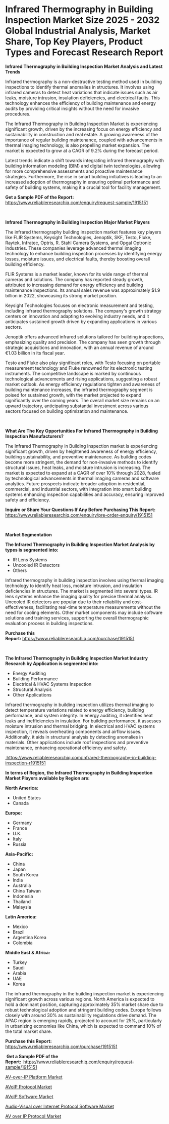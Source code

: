 <p><h1>Infrared Thermography in Building Inspection Market Size 2025 - 2032 Global Industrial Analysis, Market Share, Top Key Players, Product Types and Forecast Research Report</h1></p><p><strong>Infrared Thermography in Building Inspection Market Analysis and Latest Trends</strong></p>
<p><p>Infrared thermography is a non-destructive testing method used in building inspections to identify thermal anomalies in structures. It involves using infrared cameras to detect heat variations that indicate issues such as air leaks, moisture intrusion, insulation deficiencies, and electrical faults. This technology enhances the efficiency of building maintenance and energy audits by providing critical insights without the need for invasive procedures.</p><p>The Infrared Thermography in Building Inspection Market is experiencing significant growth, driven by the increasing focus on energy efficiency and sustainability in construction and real estate. A growing awareness of the importance of regular building maintenance, coupled with advancements in thermal imaging technology, is also propelling market expansion. The market is expected to grow at a CAGR of 9.2% during the forecast period. </p><p>Latest trends indicate a shift towards integrating infrared thermography with building information modeling (BIM) and digital twin technologies, allowing for more comprehensive assessments and proactive maintenance strategies. Furthermore, the rise in smart building initiatives is leading to an increased adoption of thermography in ensuring optimal performance and safety of building systems, making it a crucial tool for facility management.</p></p>
<p><strong>Get a Sample PDF of the Report:&nbsp;</strong> <a href="https://www.reliableresearchiq.com/enquiry/request-sample/1915151?utm_campaign=3347&utm_medium=2&utm_source=Github&utm_content=ia&utm_term=11032025&utm_id=infrared-thermography-in-building-inspection">https://www.reliableresearchiq.com/enquiry/request-sample/1915151</a></p>
<p>&nbsp;</p>
<p><strong>Infrared Thermography in Building Inspection Major Market Players</strong></p>
<p><p>The infrared thermography building inspection market features key players like FLIR Systems, Keysight Technologies, Jenoptik, SKF, Testo, Fluke, Raytek, Infratec, Optris, R. Stahl Camera Systems, and Opgal Optronic Industries. These companies leverage advanced thermal imaging technology to enhance building inspection processes by identifying energy losses, moisture issues, and electrical faults, thereby boosting overall building efficiency.</p><p>FLIR Systems is a market leader, known for its wide range of thermal cameras and solutions. The company has reported steady growth, attributed to increasing demand for energy efficiency and building maintenance inspections. Its annual sales revenue was approximately $1.9 billion in 2022, showcasing its strong market position.</p><p>Keysight Technologies focuses on electronic measurement and testing, including infrared thermography solutions. The company's growth strategy centers on innovation and adapting to evolving industry needs, and it anticipates sustained growth driven by expanding applications in various sectors.</p><p>Jenoptik offers advanced infrared solutions tailored for building inspections, emphasizing quality and precision. The company has seen growth through strategic acquisitions and innovation, with an annual revenue of around €1.03 billion in its fiscal year. </p><p>Testo and Fluke also play significant roles, with Testo focusing on portable measurement technology and Fluke renowned for its electronic testing instruments. The competitive landscape is marked by continuous technological advancements and rising applications, suggesting a robust market outlook. As energy efficiency regulations tighten and awareness of building maintenance increases, the infrared thermography segment is poised for sustained growth, with the market projected to expand significantly over the coming years. The overall market size remains on an upward trajectory, anticipating substantial investment across various sectors focused on building optimization and maintenance.</p></p>
<p>&nbsp;</p>
<p><strong>What Are The Key Opportunities For Infrared Thermography in Building Inspection Manufacturers?</strong></p>
<p><p>The Infrared Thermography in Building Inspection market is experiencing significant growth, driven by heightened awareness of energy efficiency, building sustainability, and preventive maintenance. As building codes become more stringent, the demand for non-invasive methods to identify structural issues, heat leaks, and moisture intrusion is increasing. The market is expected to expand at a CAGR of over 10% through 2028, fueled by technological advancements in thermal imaging cameras and software analytics. Future prospects indicate broader adoption in residential, commercial, and industrial sectors, with integration into smart building systems enhancing inspection capabilities and accuracy, ensuring improved safety and efficiency.</p></p>
<p><strong>Inquire or Share Your Questions If Any Before Purchasing This Report:</strong> <a href="https://www.reliableresearchiq.com/enquiry/pre-order-enquiry/1915151?utm_campaign=3347&utm_medium=2&utm_source=Github&utm_content=ia&utm_term=11032025&utm_id=infrared-thermography-in-building-inspection">https://www.reliableresearchiq.com/enquiry/pre-order-enquiry/1915151</a></p>
<p>&nbsp;</p>
<p><strong>Market Segmentation</strong></p>
<p><strong>The Infrared Thermography in Building Inspection Market Analysis by types is segmented into:</strong></p>
<p><ul><li>IR Lens Systems</li><li>Uncooled IR Detectors</li><li>Others</li></ul></p>
<p><p>Infrared thermography in building inspection involves using thermal imaging technology to identify heat loss, moisture intrusion, and insulation deficiencies in structures. The market is segmented into several types. IR lens systems enhance the imaging quality for precise thermal analysis. Uncooled IR detectors are popular due to their reliability and cost-effectiveness, facilitating real-time temperature measurements without the need for cooling elements. Other market components may include software solutions and training services, supporting the overall thermographic evaluation process in building inspections.</p></p>
<p><strong>Purchase this Report:&nbsp;</strong><a href="https://www.reliableresearchiq.com/purchase/1915151?utm_campaign=3347&utm_medium=2&utm_source=Github&utm_content=ia&utm_term=11032025&utm_id=infrared-thermography-in-building-inspection">https://www.reliableresearchiq.com/purchase/1915151</a></p>
<p>&nbsp;</p>
<p><strong>The Infrared Thermography in Building Inspection Market Industry Research by Application is segmented into:</strong></p>
<p><ul><li>Energy Auditing</li><li>Building Performance</li><li>Electrical & HVAC Systems Inspection</li><li>Structural Analysis</li><li>Other Applications</li></ul></p>
<p><p>Infrared thermography in building inspection utilizes thermal imaging to detect temperature variations related to energy efficiency, building performance, and system integrity. In energy auditing, it identifies heat leaks and inefficiencies in insulation. For building performance, it assesses moisture intrusion and thermal bridging. In electrical and HVAC systems inspection, it reveals overheating components and airflow issues. Additionally, it aids in structural analysis by detecting anomalies in materials. Other applications include roof inspections and preventive maintenance, enhancing operational efficiency and safety.</p></p>
<p><a href="https://www.reliableresearchiq.com/infrared-thermography-in-building-inspection-r1915151?utm_campaign=3347&utm_medium=2&utm_source=Github&utm_content=ia&utm_term=11032025&utm_id=infrared-thermography-in-building-inspection">&nbsp;https://www.reliableresearchiq.com/infrared-thermography-in-building-inspection-r1915151</a></p>
<p><strong>In terms of Region, the Infrared Thermography in Building Inspection Market Players available by Region are:</strong></p>
<p>
    <p> <strong> North America: </strong>
        <ul>
            <li>United States</li>
            <li>Canada</li>
        </ul>
        </p> 
    <p> <strong> Europe: </strong>
        <ul>
            <li>Germany</li>
            <li>France</li>
            <li>U.K.</li>
            <li>Italy</li>
            <li>Russia</li>
        </ul>
        </p> 
    <p> <strong> Asia-Pacific: </strong>
        <ul>
            <li>China</li>
            <li>Japan</li>
            <li>South Korea</li>
            <li>India</li>
            <li>Australia</li>
            <li>China Taiwan</li>
            <li>Indonesia</li>
            <li>Thailand</li>
            <li>Malaysia</li>
        </ul>
        </p> 
    <p> <strong> Latin America: </strong>
        <ul>
            <li>Mexico</li>
            <li>Brazil</li>
            <li>Argentina Korea</li>
            <li>Colombia</li>
        </ul>
        </p> 
    <p> <strong> Middle East & Africa: </strong>
        <ul>
            <li>Turkey</li>
            <li>Saudi</li>
            <li>Arabia</li>
            <li>UAE</li>
            <li>Korea</li>
        </ul>
    </p>
    </p>
<p><p>The infrared thermography in the building inspection market is experiencing significant growth across various regions. North America is expected to hold a dominant position, capturing approximately 35% market share due to robust technological adoption and stringent building codes. Europe follows closely with around 30% as sustainability regulations drive demand. The APAC region is emerging rapidly, projected to account for 25%, particularly in urbanizing economies like China, which is expected to command 10% of the total market share.</p></p>
<p><strong>Purchase this Report: </strong><a href="https://www.reliableresearchiq.com/purchase/1915151?utm_campaign=3347&utm_medium=2&utm_source=Github&utm_content=ia&utm_term=11032025&utm_id=infrared-thermography-in-building-inspection">https://www.reliableresearchiq.com/purchase/1915151</a></p>
<p>&nbsp;<strong>Get a Sample PDF of the Report:&nbsp;&nbsp;</strong><a href="https://www.reliableresearchiq.com/enquiry/request-sample/1915151?utm_campaign=3347&utm_medium=2&utm_source=Github&utm_content=ia&utm_term=11032025&utm_id=infrared-thermography-in-building-inspection">https://www.reliableresearchiq.com/enquiry/request-sample/1915151</a></p>
<p><strong></strong></p>
<p><p><a href="https://github.com/kukolkasimo5/Market-Research-Report-List-1/blob/main/av-over-ip-platform-market.md?utm_campaign=3347&utm_medium=2&utm_source=Github&utm_content=ia&utm_term=11032025&utm_id=infrared-thermography-in-building-inspection">AV-over-IP Platform Market</a></p><p><a href="https://github.com/mudgeadamsvx/Market-Research-Report-List-1/blob/main/avoip-protocol-market.md?utm_campaign=3347&utm_medium=2&utm_source=Github&utm_content=ia&utm_term=11032025&utm_id=infrared-thermography-in-building-inspection">AVoIP Protocol Market</a></p><p><a href="https://github.com/lefiobakali/Market-Research-Report-List-1/blob/main/avoip-software-market.md?utm_campaign=3347&utm_medium=2&utm_source=Github&utm_content=ia&utm_term=11032025&utm_id=infrared-thermography-in-building-inspection">AVoIP Software Market</a></p><p><a href="https://github.com/stickkinkel/Market-Research-Report-List-1/blob/main/audio-visual-over-internet-protocol-software-market.md?utm_campaign=3347&utm_medium=2&utm_source=Github&utm_content=ia&utm_term=11032025&utm_id=infrared-thermography-in-building-inspection">Audio-Visual over Internet Protocol Software Market</a></p><p><a href="https://github.com/shafriusizi/Market-Research-Report-List-1/blob/main/av-over-ip-protocol-market.md?utm_campaign=3347&utm_medium=2&utm_source=Github&utm_content=ia&utm_term=11032025&utm_id=infrared-thermography-in-building-inspection">AV over IP Protocol Market</a></p></p>